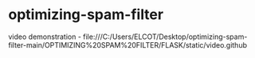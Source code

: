 # optimizing-spam-filter

video demonstration - file:///C:/Users/ELCOT/Desktop/optimizing-spam-filter-main/OPTIMIZING%20SPAM%20FILTER/FLASK/static/video.github
